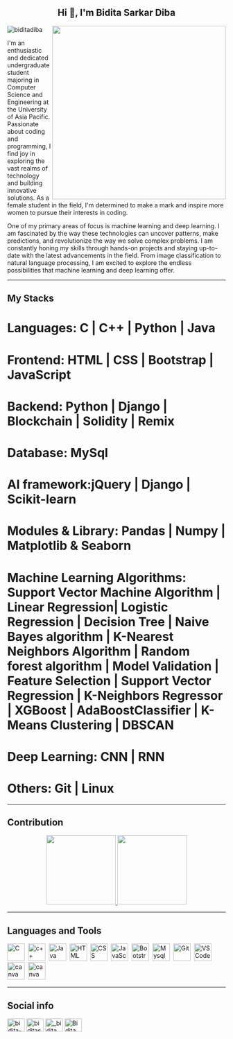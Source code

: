 <h2 align="center">Hi 👋, I'm Bidita Sarkar Diba</h2>

<img alter = "coding" align = "right" width = "400" src = "https://user-images.githubusercontent.com/59734313/157189039-c09b3e38-9f42-42c0-ab54-14f1574190a7.gif " >

<p align="left"> <img src="https://komarev.com/ghpvc/?username=biditadiba&label=Profile%20views&color=0e75b6&style=flat" alt="biditadiba" /> </p>

I'm an enthusiastic and dedicated undergraduate student majoring in Computer Science and Engineering at the University of Asia Pacific. Passionate about coding and programming, I find joy in exploring the vast realms of technology and building innovative solutions. As a female student in the field, I'm determined to make a mark and inspire more women to pursue their interests in coding.<br>

One of my primary areas of focus is machine learning and deep learning. I am fascinated by the way these technologies can uncover patterns, make predictions, and revolutionize the way we solve complex problems. I am constantly honing my skills through hands-on projects and staying up-to-date with the latest advancements in the field. From image classification to natural language processing, I am excited to explore the endless possibilities that machine learning and deep learning offer.

---

## My Stacks

# Languages: C | C++ | Python | Java
# Frontend: HTML | CSS | Bootstrap | JavaScript 
# Backend: Python | Django | Blockchain | Solidity | Remix
# Database: MySql
# AI framework:jQuery | Django | Scikit-learn
# Modules & Library: Pandas | Numpy | Matplotlib & Seaborn
# Machine Learning Algorithms: Support Vector Machine Algorithm | Linear Regression| Logistic Regression | Decision Tree | Naive Bayes algorithm | K-Nearest Neighbors Algorithm | Random forest algorithm | Model Validation | Feature Selection | Support Vector Regression | K-Neighbors Regressor | XGBoost | AdaBoostClassifier | K-Means Clustering | DBSCAN
# Deep Learning: CNN | RNN
# Others: Git | Linux 

---

## Contribution 

<p align="center">
<a href="https://github.com/absmahi01">
  <img height="160em" src="https://github-readme-stats-eight-theta.vercel.app/api?username=absmahi01&show_icons=true&theme=algolia&include_all_commits=true&count_private=true"/>
  <img height="160em" src="https://github-readme-stats-eight-theta.vercel.app/api/top-langs/?username=absmahi01&layout=compact&langs_count=8&theme=algolia"/>
</a>
</p>

---

## Languages and Tools

<div>
  <img src="https://cdn.jsdelivr.net/gh/devicons/devicon/icons/c/c-original.svg" alt="C" width="40" height="40"/>&nbsp;
  <img src="https://cdn.jsdelivr.net/gh/devicons/devicon/icons/cplusplus/cplusplus-original.svg" alt="c++" width="40" height="40"/>&nbsp;
  <img src="https://cdn.jsdelivr.net/gh/devicons/devicon/icons/java/java-original-wordmark.svg" alt="Java" width="40" height="40"/>&nbsp;
  <img src="https://cdn.jsdelivr.net/gh/devicons/devicon/icons/html5/html5-original.svg" alt="HTML" width="40" height="40"/>&nbsp;
  <img src="https://cdn.jsdelivr.net/gh/devicons/devicon/icons/css3/css3-original.svg" alt="CSS" width="40" height="40"/>&nbsp;
  <img src="https://cdn.jsdelivr.net/gh/devicons/devicon/icons/javascript/javascript-original.svg" alt="JavaScript" width="40" height="40"/>&nbsp;
  <img src="https://getbootstrap.com/docs/5.0/assets/brand/bootstrap-logo.svg" title="JavaScript" alt="Bootstrap" width="40" height="40"/>&nbsp;
  <img src="https://cdn.jsdelivr.net/gh/devicons/devicon/icons/mysql/mysql-plain.svg" alt="Mysql" width="40" height="40"/>&nbsp; 
  <img src="https://cdn.jsdelivr.net/gh/devicons/devicon/icons/git/git-original.svg" alt="Git" width="40" height="40"/>&nbsp;
  <img src="https://cdn.jsdelivr.net/gh/devicons/devicon/icons/vscode/vscode-original.svg" alt="VS Code" width="40" height="40"/>&nbsp
  <img src="https://user-images.githubusercontent.com/79409258/226093710-b6a36dcd-8a66-4a1b-8ef2-1faeb0b6f3e2.png" alt="canva" width="40" height="40"/>&nbsp;
  <img src="https://cdn.jsdelivr.net/gh/devicons/devicon/icons/canva/canva-original.svg" alt="canva" width="40" height="40"/>&nbsp;
</div>

---

## Social info

<div id="badges">
<a href="https://www.linkedin.com/in/bidita-sarkar-diba-a4ba421b6/" target="blank"><img align="center" src="https://raw.githubusercontent.com/rahuldkjain/github-profile-readme-generator/master/src/images/icons/Social/linked-in-alt.svg" alt="bidita-sarkar-diba-a4ba421b6" height="30" width="40" /></a>
<a href="https://www.facebook.com/biditasarkar.diba" target="blank"><img align="center" src="https://raw.githubusercontent.com/rahuldkjain/github-profile-readme-generator/master/src/images/icons/Social/facebook.svg" alt="biditasarkar.diba" height="30" width="40" /></a>
<a href="https://instagram.com/_bidita.diba_" target="blank"><img align="center" src="https://raw.githubusercontent.com/rahuldkjain/github-profile-readme-generator/master/src/images/icons/Social/instagram.svg" alt="_bidita.diba_" height="30" width="40" /></a>
<a href="https://codeforces.com/profile/Bidita" target="blank"><img align="center" src="https://raw.githubusercontent.com/rahuldkjain/github-profile-readme-generator/master/src/images/icons/Social/codeforces.svg" alt="Bidita" height="30" width="40" /></a>


